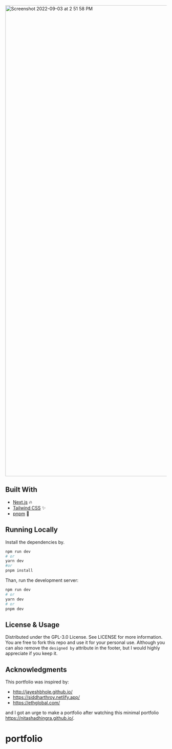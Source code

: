 <img width="1470" alt="Screenshot 2022-09-03 at 2 51 58 PM" src="https://user-images.githubusercontent.com/50898928/188264442-9f4835c0-ea7c-49c7-bc2e-c3a372d9d183.png">

## Built With

* [Next.js](https://nextjs.org/) :fire:
* [Tailwind CSS](https://tailwindcss.com/) :sparkles:
* [pnpm](https://pnpm.io/) 🍿

## Running Locally

Install the dependencies by.  
```bash
npm run dev
# or
yarn dev
#or
pnpm install
```
Than, run the development server:

```bash
npm run dev
# or
yarn dev
# or 
pnpm dev
```

## License & Usage 
Distributed under the GPL-3.0 License. See LICENSE for more information.  
You are free to fork this repo and use it for your personal use. Although you can also remove the ```designed by``` attribute in the footer, but I would highly appreciate if you keep it. 

## Acknowledgments
This portfolio was inspired by:
* http://jayeshbhole.github.io/
* https://siddharthroy.netlify.app/
* https://ethglobal.com/

and I got an urge to make a portfolio after watching this minimal portfolio https://nitashadhingra.github.io/.
# portfolio
